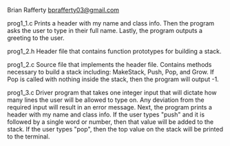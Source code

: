 Brian Rafferty
bprafferty03@gmail.com

prog1_1.c 
Prints a header with my name and class info.
Then the program asks the user to type in 
their full name. Lastly, the program outputs 
a greeting to the user.

prog1_2.h
Header file that contains function prototypes
for building a stack. 

prog1_2.c
Source file that implements the header file. 
Contains methods necessary to build a stack
including: MakeStack, Push, Pop, and Grow. If 
Pop is called with nothing inside the stack, 
then the program will output -1.

prog1_3.c
Driver program that takes one integer input 
that will dictate how many lines the user will 
be allowed to type on. Any deviation from the 
required input will result in an error message. 
Next, the program prints a header with my name 
and class info. If the user types "push" and it 
is followed by a single word or number, then that 
value will be added to the stack. If the user 
types "pop", then the top value on the stack will
be printed to the terminal.